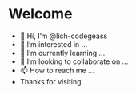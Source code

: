 # Welcome
- 👋 Hi, I’m @lich-codegeass
- 👀 I’m interested in ...
- 🌱 I’m currently learning ...
- 💞️ I’m looking to collaborate on ...
- 📫 How to reach me ...
- Thanks for visiting
<!---
lich-codegeass/lich-codegeass is a ✨ special ✨ repository because its `README.md` (this file) appears on your GitHub profile.
You can click the Preview link to take a look at your changes.
--->
